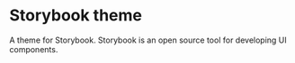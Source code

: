 # Storybook theme

A theme for Storybook. Storybook is an open source tool for developing UI components.
